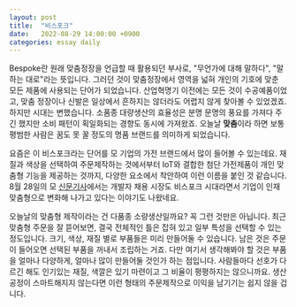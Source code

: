 ```yaml
---
layout: post
title:  "비스포크"
date:   2022-08-29 14:00:00 +0900
categories: essay daily
---
```


Bespoke란 원래 맞춤정장을 언급할 때 활용되던 부사로, "무언가에 대해 말하다", "말하는 대로"라는 뜻입니다. 그러던 것이 맞춤정장에서 영역을 넓혀 개인의 기호에 맞춘 모든 제품에 사용되는 단어가 되었습니다. 산업혁명기 이전에는 모든 것이 수공예품이었고, 맞춤 정장이나 신발은 일상에서 흔하지는 않더라도 어렵지 않게 찾아볼 수 있었겠죠. 하지만 시대는 변했습니다. 소품종 대량생산의 효율성은 분명 문명의 풍요를 가져다 주긴 했지만 소비 패턴이 획일화되는 경향도 동시에 가져왔죠. 오늘날 <strong>맞춤</strong>이라 하면 보통 평범한 사람은 꿈도 못 꿀 정도의 명품 브랜드를 의미하게 되었습니다.

요즘은 이 비스포크라는 단어를 모 기업의 가전 브랜드에서 많이 들어볼 수 있는데요. 재질과 색상을 선택하여 주문제작하는 것에서부터 IoT와 결합한 첨단 가전제품이 개인 맞춤형 기능을 제공하는 것까지, 다양한 요소에서 착안하여 이런 이름을 붙인 것 같습니다. 8월 28일의 모 [신문기사][article]에서는 개발자 채용 시장도 비스포크 시대라면서 기업이 인재 맞춤형으로 변화해 나가고 있다는 이야기도 나왔네요.

오늘날의 맞춤형 제작이라는 건 다품종 소량생산일까요? 꼭 그런 것만은 아닙니다. 최근 맞춤형 주문을 잘 뜯어보면, 결국 전체적인 틀은 잡혀 있고 일부 특성을 선택할 수 있는 정도입니다. 크기, 색상, 재질 별로 부품들은 미리 만들어둘 수 있습니다. 남은 것은 주문이 들어오면 선택된 부품을 꺼내서 조립하는 거죠. 다만 여기서 생각해봐야 할 것은 부품을 얼마나 다양하게, 얼마나 많이 만들어둘 것인가 하는 점입니다. 사람들마다 선호가 다르긴 해도 인기있는 재질, 색깔은 있기 마련이고 그 비율이 평평하지는 않으니까요. 생산공정이 스마트해지지 않는다면 이런 형태의 주문제작으로 이익을 남기기는 쉽지 않을 겁니다.

[article]:https://www.ddaily.co.kr/news/article/?no=245414